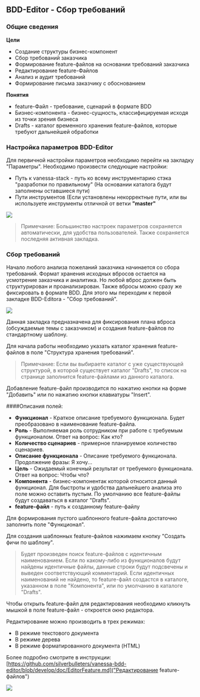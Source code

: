 ## BDD-Editor - Сбор требований

### Общие сведения

**Цели**

  * Создание структуры бизнес-компонент
  * Сбор требований заказчика
  * Формирование feature-файлов на основании требований заказчика
  * Редактирование feature-Файлов
  * Анализ и аудит требований
  * Формирование письма заказчику с обоснованием
  
**Понятия**
 
  * feature-Файл - требование, сценарий в формате BDD
  * Бизнес-компонента - бизнес-сущность, классифицируемая исходя из точки зрения бизнеса
  * Drafts - каталог временного хранения feature-файлов, которые требуют дальнейшей обработки

### Настройка параметров BDD-Editor

Для первичной настройки параметров необходимо перейти на закладку "Параметры".
Необходимо произвести следующие настройки:

  * Путь к vanessa-stack - путь ко всему инструментарию стэка "разработки по правильному" (На основании каталога будут заполнены оставшиеся пути)
  * Пути инструментов (Если установлены некорректные пути, или вы используете инструменты отличной от ветки **"master"**

![](https://github.com/silverbulleters/vanessa-bdd-editor/blob/develop/doc/Images/%D0%9F%D0%B0%D1%80%D0%B0%D0%BC%D0%B5%D1%82%D1%80%D1%8B.png) 
  
> Примечание: Большинство настроек параметров сохраняется автоматически, для удобства пользователей. Также сохраняется последняя активная закладка.  

### Сбор требований

Начало любого анализа пожеланий заказчика начинается со сбора требований.
Формат хранения исходных вбросов остается на усмотрение заказчика и аналитика. Но любой вброс должен быть структурирован и проанализирован. Также вбросы можно сразу же фиксировать в формате BDD.
Для этого мы переходим к первой закладке BDD-Editora - "Сбор требований".

![](https://github.com/silverbulleters/vanessa-bdd-editor/blob/develop/doc/Images/%D0%A1%D0%B1%D0%BE%D1%80%D0%A2%D1%80%D0%B5%D0%B1%D0%BE%D0%B2%D0%B0%D0%BD%D0%B8%D0%B91.png)
     
Данная закладка предназначена для фиксирования плана вброса (обсуждаемые темы с заказчиком) и создания feature-файлов по стандартному шаблону.

Для начала работы необходимо указать каталог хранения feature-файлов в поле "Структура хранения требований".

> Примечание: Если вы выбираете каталог с уже существующей структурой, в которой существует каталог "Drafts", то список на странице заполнится feature-файлами из данного каталога. 

Добавление feature-файл производится по нажатию кнопки на форме "Добавить" или по нажатию кнопки клавиатуры "Insert".

####Описания полей:

  * **Функционал** - Краткое описание требуемого функционала. Будет преобразовано в наименование feature-файла.
  * **Роль** - Выполняемая роль сотрудником при работе с требуемым функционалом. Ответ на вопрос: Как кто?
  * **Количество сценариев** - примерное планируемое количество сценариев. 
  * **Описание функционала** - Описание требуемого функционала. Продолжение фразы: Я хочу...
  * **Цель** - Ожидаемый конечный результат от требуемого функционала. Ответ на вопрос: Чтобы что?
  * **Компонента** - бизнес-компонентак которой относится данный функционал. Для быстроты и удобства дальнейшего анализа это поле можно оставить пустым. По умолчанию все feature-файлы будут создаваться в каталог "Drafts".  
  * **feature-файл** - путь к созданному feature-файлу

Для формирования пустого шаблонного feature-файла достаточно заполнить поле "Функционал".

Для создания шаблонных feature-файлов нажимаем кнопку "Создать фичи по шаблону".

> Будет произведен поиск feature-файлов с идентичным наименованием. Если по какому-либо из функционалов будут найдены идентичные файлы, данные строки будут подсвечены и выведен соответствующий комментарий.
> Если идентичных наименований не найдено, то feature-файл создастся в каталоге, указанном в поле "Компонента", или по умолчанию в каталоге "Drafts".

Чтобы открыть feature-файл для редактирования необходимо кликнуть мышкой в поле feature-файл - откроется окно редактора.

Редактирование можно производить в трех режимах:

  * В режиме текстового документа
  * В режиме дерева
  * В режиме форматированного документа (HTML)

Более подробно смотрите в инструкции: [https://github.com/silverbulleters/vanessa-bdd-editor/blob/develop/doc/EditorFeature.md]("Редактирование feature-файлов")

![](https://github.com/silverbulleters/vanessa-bdd-editor/blob/develop/doc/Images/%D0%A0%D0%B5%D0%B4%D0%B0%D0%BA%D1%82%D0%BE%D1%80.png)